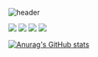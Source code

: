 ![header](https://capsule-render.vercel.app/api?type=waving&color=gradient&height=300&section=header&text=Good%20to%20see%20you%20%F0%9F%A4%97)


<img src="https://img.shields.io/badge/Spring-6DB33F?style=flat-square&logo=Python&logoColor=white"/>
<img src="https://img.shields.io/badge/MySQL-4479A1?style=flat-square&logo=Python&logoColor=white"/>
<img src="https://img.shields.io/badge/React.js-61DAFB?style=flat-square&logo=Python&logoColor=white"/>
<img src="https://img.shields.io/badge/Vue.js-4FC08D?style=flat-square&logo=Python&logoColor=white"/>


[![Anurag's GitHub stats](https://github-readme-stats.vercel.app/api?username=yonseeee)](https://github.com/anuraghazra/github-readme-stats)
